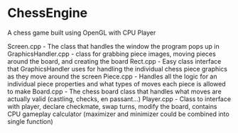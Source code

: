 # ChessEngine
A chess game built using OpenGL with CPU Player

Screen.cpp - The class that handles the window the program pops up in
GraphicsHandler.cpp - class for grabbing piece images, moving pieces around the board, and creating the board
Rect.cpp - Easy class interface that GraphicsHandler uses for handling the individual chess piece graphics as they move around the screen
Piece.cpp - Handles all the logic for an individual piece properties and what types of moves each piece is allowed to make
Board.cpp - The chess board class that handles what moves are actually valid (castling, checks, en passant...)
Player.cpp - Class to interface with player, declare checkmate, swap turns, modify the board, contains CPU gameplay calculator (maximizer and minimizer could be combined into single function)
